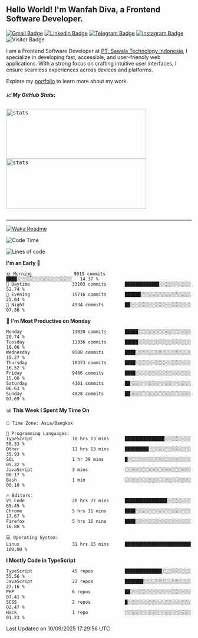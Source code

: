 ## Hello World! I'm Wanfah Diva, a Frontend Software Developer.

[![Gmail Badge](https://img.shields.io/badge/-Gmail-white?style=plastic&logo=Gmail&link=mailto:aditputrafirmansyah@gmail.com)](mailto:wanfahdivaa@gmail.com)
[![Linkedin Badge](https://img.shields.io/badge/-LinkedIn-blue?style=plastic&logo=Linkedin&link=https://www.linkedin.com/in/aditputrafirmansyah/)](https://www.linkedin.com/in/wanfahdiva/)
[![Telegram Badge](https://img.shields.io/badge/-Telegram-blue?style=plastic&logo=telegram&link=https://t.me/Adithya_13)](https://t.me/wanfahdiva)
[![Instagram Badge](https://img.shields.io/badge/-Instagram-white?style=plastic&logo=instagram&link=https://www.instagram.com/adithya_firmansyahputra/)](https://www.instagram.com/wnfhdva/)
![Visitor Badge](https://visitor-badge.laobi.icu/badge?page_id=wanfahdiva.wanfahdiva)

<p>
I am a Frontend Software Developer at <a href="https://sawala.tech" target="_blank">PT. Sawala Technology Indonesia</a>, I specialize in developing fast, accessible, and user-friendly web applications. With a strong focus on crafting intuitive user interfaces, I ensure seamless experiences across devices and platforms.

Explore my <a href="http://wanfahdiva-com.vercel.app/" target="_blank">portfolio</a> to learn more about my work.
</p>

<h5 align="left">
  
📈 **My GitHub Stats:**

</h5>

<div align="left">
<kbd>
  <img height="135em" width="380em" alt="stats" src="https://github-readme-stats-salesp07.vercel.app/api?username=wanfahdiva&count_private=true&show_icons=true&theme=react&rank_icon=github&border_radius=10&hide_title=true"></kbd>
</kbd>
<kbd>
    <img height="135em" width="380em" alt="stats" src="https://github-readme-activity-graph.vercel.app/graph?username=wanfahdiva&theme=react&hide_title=true"></kbd>
</div>

<br />

---

[![Waka Readme](https://github.com/wanfahdiva/wanfahdiva/actions/workflows/waka.yml/badge.svg)](https://github.com/wanfahdiva/wanfahdiva/actions/workflows/waka.yml)

<!--START_SECTION:waka-->
![Code Time](http://img.shields.io/badge/Code%20Time-2%2C419%20hrs%2020%20mins-blue)

![Lines of code](https://img.shields.io/badge/From%20Hello%20World%20I%27ve%20Written-22.2%20million%20lines%20of%20code-blue)

**I'm an Early 🐤** 

```text
🌞 Morning                9019 commits        ████░░░░░░░░░░░░░░░░░░░░░   14.37 % 
🌆 Daytime                33103 commits       █████████████░░░░░░░░░░░░   52.74 % 
🌃 Evening                15716 commits       ██████░░░░░░░░░░░░░░░░░░░   25.04 % 
🌙 Night                  4934 commits        ██░░░░░░░░░░░░░░░░░░░░░░░   07.86 % 
```
📅 **I'm Most Productive on Monday** 

```text
Monday                   13020 commits       █████░░░░░░░░░░░░░░░░░░░░   20.74 % 
Tuesday                  11336 commits       █████░░░░░░░░░░░░░░░░░░░░   18.06 % 
Wednesday                9588 commits        ████░░░░░░░░░░░░░░░░░░░░░   15.27 % 
Thursday                 10373 commits       ████░░░░░░░░░░░░░░░░░░░░░   16.52 % 
Friday                   9466 commits        ████░░░░░░░░░░░░░░░░░░░░░   15.08 % 
Saturday                 4161 commits        ██░░░░░░░░░░░░░░░░░░░░░░░   06.63 % 
Sunday                   4828 commits        ██░░░░░░░░░░░░░░░░░░░░░░░   07.69 % 
```


📊 **This Week I Spent My Time On** 

```text
🕑︎ Time Zone: Asia/Bangkok

💬 Programming Languages: 
TypeScript               18 hrs 13 mins      ███████████████░░░░░░░░░░   58.33 % 
Other                    11 hrs 13 mins      █████████░░░░░░░░░░░░░░░░   35.93 % 
SQL                      1 hr 39 mins        █░░░░░░░░░░░░░░░░░░░░░░░░   05.32 % 
JavaScript               3 mins              ░░░░░░░░░░░░░░░░░░░░░░░░░   00.17 % 
Bash                     1 min               ░░░░░░░░░░░░░░░░░░░░░░░░░   00.10 % 

🔥 Editors: 
VS Code                  20 hrs 27 mins      ████████████████░░░░░░░░░   65.45 % 
Chrome                   5 hrs 31 mins       ████░░░░░░░░░░░░░░░░░░░░░   17.67 % 
Firefox                  5 hrs 16 mins       ████░░░░░░░░░░░░░░░░░░░░░   16.88 % 

💻 Operating System: 
Linux                    31 hrs 15 mins      █████████████████████████   100.00 % 
```

**I Mostly Code in TypeScript** 

```text
TypeScript               45 repos            ██████████████░░░░░░░░░░░   55.56 % 
JavaScript               22 repos            ███████░░░░░░░░░░░░░░░░░░   27.16 % 
PHP                      6 repos             ██░░░░░░░░░░░░░░░░░░░░░░░   07.41 % 
SCSS                     2 repos             █░░░░░░░░░░░░░░░░░░░░░░░░   02.47 % 
Hack                     1 repo              ░░░░░░░░░░░░░░░░░░░░░░░░░   01.23 % 
```




 Last Updated on 10/09/2025 17:29:56 UTC
<!--END_SECTION:waka-->
